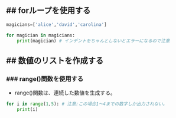 ## ## forループを使用する
```Python
magicians=['alice','david','carolina']

for magician in magicians:
	print(magician) # インデントをちゃんとしないとエラーになるので注意
```

## ## 数値のリストを作成する
### ### range()関数を使用する
- range()関数は、連続した数値を生成する。
```Python
for i in range(1,5): # 注意:この場合1～4までの数字しか出力されない。
	print(i)
```
